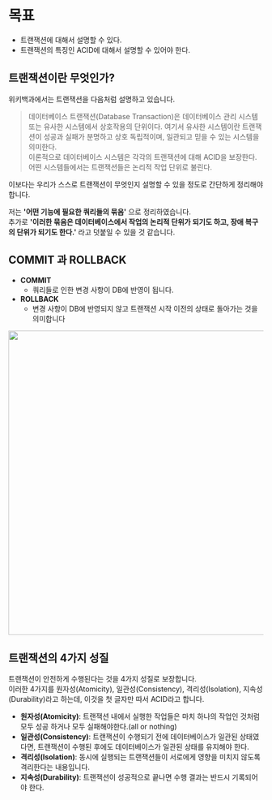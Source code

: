 # 목표
- 트랜잭션에 대해서 설명할 수 있다.
- 트랜잭션의 특징인 ACID에 대해서 설명할 수 있어야 한다.

## 트랜잭션이란 무엇인가?
위키백과에서는 트랜잭션을 다음처럼 설명하고 있습니다.
> 데이터베이스 트랜잭션(Database Transaction)은 데이터베이스 관리 시스템 또는 유사한 시스템에서 상호작용의 단위이다. 여기서 유사한 시스템이란 트랜잭션이 성공과 실패가 분명하고 상호 독립적이며, 일관되고 믿을 수 있는 시스템을 의미한다. <br>
이론적으로 데이터베이스 시스템은 각각의 트랜잭션에 대해 ACID을 보장한다. <br>
어떤 시스템들에서는 트랜잭션들은 논리적 작업 단위로 불린다.


이보다는 우리가 스스로 트랜잭션이 무엇인지 설명할 수 있을 정도로 간단하게 정리해야 합니다.

저는 **'어떤 기능에 필요한 쿼리들의 묶음'** 으로 정리하였습니다.<br>
추가로 **'이러한 묶음은 데이터베이스에서 작업의 논리적 단위가 되기도 하고, 장애 복구의 단위가 되기도 한다.'** 라고 덧붙일 수 있을 것 같습니다.

## COMMIT 과 ROLLBACK
- **COMMIT**
  - 쿼리들로 인한 변경 사항이 DB에 반영이 됩니다.
- **ROLLBACK**
  - 변경 사항이 DB에 반영되지 않고 트랜잭션 시작 이전의 상태로 돌아가는 것을 의미합니다 <br>

<center><img src="https://github.com/Ilchwiwoljang/TECHIT_7TH_CS/assets/149384249/6ef8e889-a9a6-4344-acb9-15704cabd3ee" width="600"></center>



## 트랜잭션의 4가지 성질
트랜잭션이 안전하게 수행된다는 것을 4가지 성질로 보장합니다.<br> 이러한 4가지를 원자성(Atomicity), 일관성(Consistency), 격리성(Isolation), 지속성(Durability)라고 하는데, 이것을 첫 글자만 따서 ACID라고 합니다.

- **원자성(Atomicity)**: 트랜잭션 내에서 실행한 작업들은 마치 하나의 작업인 것처럼 모두 성공 하거나 모두 실패해야한다.(all or nothing)
- **일관성(Consistency)**: 트랜잭션이 수행되기 전에 데이터베이스가 일관된 상태였다면, 트랜잭션이 수행된 후에도 데이터베이스가 일관된 상태를 유지해야 한다.
- **격리성(Isolation)**: 동시에 실행되는 트랜잭션들이 서로에게 영향을 미치지 않도록 격리한다는 내용입니다.
- **지속성(Durability)**: 트랜잭션이 성공적으로 끝나면 수행 결과는 반드시 기록되어야 한다.